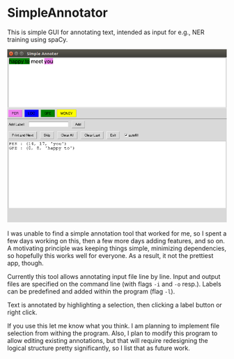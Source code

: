 # SimpleAnnotator

This is simple GUI for annotating text, intended as input for e.g., NER training using spaCy.

![Screenshot](images/SAScreenshot.png "Screenshot")

I was unable to find a simple annotation tool that worked for me, so I spent a few days working on this, then a few more days adding features, and so on.
A motivating principle was keeping things simple, minimizing dependencies, so hopefully this works well for everyone. As a result, it not the prettiest app, though.

Currently this tool allows annotating input file line by line. Input and output files are specified on the command line (with flags `-i` and `-o` resp.). 
Labels can be predefined and added within the program (flag `-l`).

Text is annotated by highlighting a selection, then clicking a label button or right click.

If you use this let me know what you think. I am planning to implement file selection from withing the program. 
Also, I plan to modify this program to allow editing existing annotations, but that will require redesigning the logical structure pretty significantly, so I list that as future work.


